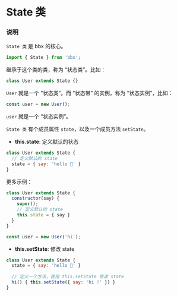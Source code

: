 # State 类

### 说明

`State 类` 是 bbx 的核心。

```jsx
import { State } from 'bbx';
```

继承于这个类的类，称为 “状态类”。比如：


```jsx
class User extends State {}
```

`User` 就是一个 “状态类”。而 “状态带” 的实例，称为 “状态实例”，比如：

```jsx
const user = new User();
```

`user` 就是一个 “状态实例”。


`State 类` 有个成员属性 `state`，以及一个成员方法 `setState`。

- **this.state**: 定义默认的状态

```jsx
class User extends State {
  // 定义默认的 state
  state = { say: 'hello 👶' }
}
```

更多示例：
```jsx
class User extends State {
  constructor(say) {
    super();
    // 定义默认的 state
    this.state = { say }
  }
}

const user = new User('hi');
```

- **this.setState**: 修改 state

```jsx
class User extends State {
  state = { say: 'hello 👶' }
  
  // 定义一个方法，使用 this.setState 修改 state
  hi() { this.setState({ say: 'hi !' }) }
}
```